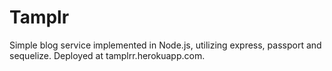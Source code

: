 # Tamplr

Simple blog service implemented in Node.js, utilizing express, passport and sequelize. Deployed at tamplrr.herokuapp.com.

